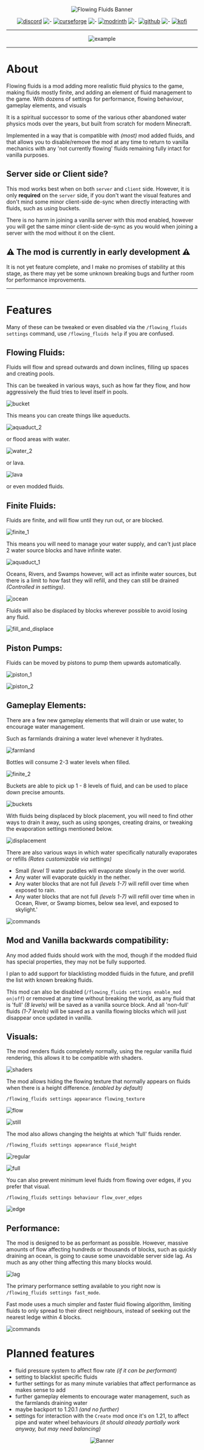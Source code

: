 


<span align="center">

![Flowing Fluids Banner](https://i.imgur.com/hBR2oop.png)

[![discord](https://i.imgur.com/vU8pcbf.png)](https://discord.com/invite/rURmwrzUcz)
![-](https://i.imgur.com/yZzzW4Q.pngg)
[![curseforge](https://i.imgur.com/rpoyjVG.png)](https://www.curseforge.com/minecraft/mc-mods/flowing-fluids)
![-](https://i.imgur.com/VgKekoJ.png)
[![modrinth](https://i.imgur.com/7fioiRx.png)](https://modrinth.com/mod/flowing-fluids)
![-](https://i.imgur.com/tiNmDIH.png)
[![github](https://i.imgur.com/EYNx6oL.png)](https://github.com/Traben-0/flowing_fluids)
![-](https://i.imgur.com/yar5K6v.png)
[![kofi](https://i.imgur.com/xdhWKwC.png)](https://ko-fi.com/traben)



---

![example](https://i.imgur.com/cchiXTD.gif)

</span>

---

# About

Flowing fluids is a mod adding more realistic fluid physics to the game, making fluids mostly finite, and adding an 
element of fluid management to the game. With dozens of settings for performance, flowing behaviour, gameplay elements, and visuals

It is a spiritual successor to some of the various other abandoned water physics mods over the years, but built from scratch for modern
Minecraft. 

Implemented in a way that is compatible with *(most)* mod added fluids, and that allows you to 
disable/remove the mod at any time to return to vanilla mechanics with any 'not currently flowing' fluids remaining fully intact for vanilla purposes.

## Server side or Client side?

This mod works best when on both `server` and `client` side. However, it is only **required** on the `server` side, if 
you don't want the visual features and don't mind some minor client-side de-sync when directly interacting with fluids, such as using buckets.

There is no harm in joining a vanilla server with this mod enabled, however you will get the same minor client-side de-sync
as you would when joining a server with the mod without it on the client.

## ⚠️ The mod is currently in early development ⚠️
It is not yet feature complete, and I make no promises of stability at this stage, as there may yet be 
some unknown breaking bugs and further room for performance improvements.

---

# Features

Many of these can be tweaked or even disabled via the `/flowing_fluids settings` command, use `/flowing_fluids help` if you are confused.

## **Flowing Fluids**:

Fluids will flow and spread outwards and down inclines, filling up spaces and creating pools.

This can be tweaked in various ways, such as how far they flow, and how aggressively the fluid tries to level itself in pools.

![bucket](https://i.imgur.com/2hTCIJH.gif)

This means you can create things like aqueducts.

![aquaduct_2](https://i.imgur.com/grBktwe.gif)

or flood areas with water.

![water_2](https://i.imgur.com/NDWqyRH.gif)

or lava.

![lava](https://i.imgur.com/cchiXTD.gif)

or even modded fluids.


## **Finite Fluids**:

Fluids are finite, and will flow until they run out, or are blocked.

![finite_1](https://i.imgur.com/dTs4G4O.gif)

This means you will need to manage your water supply, and can't just place 2 water source blocks and have infinite water.

![aquaduct_1](https://i.imgur.com/S5R0pPM.gif)

Oceans, Rivers, and Swamps however, will act as infinite water sources, but there is a limit to how fast they will refill,
and they can still be drained *(Controlled in settings)*.

![ocean](https://i.imgur.com/H1GpmCs.gif)

Fluids will also be displaced by blocks wherever possible to avoid losing any fluid.

![fill_and_displace](https://i.imgur.com/kD6eeE7.gif)

## **Piston Pumps**:

Fluids can be moved by pistons to pump them upwards automatically.

![piston_1](https://i.imgur.com/BMVSyJG.gif)

![piston_2](https://i.imgur.com/86PC5cV.gif)

## **Gameplay Elements**:

There are a few new gameplay elements that will drain or use water, to encourage water management.

Such as farmlands draining a water level whenever it hydrates.

![farmland](https://i.imgur.com/NoTbe63.gif)

Bottles will consume 2-3 water levels when filled.

![finite_2](https://i.imgur.com/DYaWKoX.gif)

Buckets are able to pick up 1 - 8 levels of fluid, and can be used to place down precise amounts.

![buckets](https://i.imgur.com/2fVOcKW.png)

With fluids being displaced by block placement, you will need to find other ways to drain it away, such as using sponges, creating drains, 
or tweaking the evaporation settings mentioned below.

![displacement](https://i.imgur.com/aLXbkdG.gif)

There are also various ways in which water specifically naturally evaporates or refills *(Rates customizable via settings)*

- Small *(level 1)* water puddles will evaporate slowly in the over world.
- Any water will evaporate quickly in the nether.
- Any water blocks that are not full *(levels 1-7)* will refill over time when exposed to rain.
- Any water blocks that are not full *(levels 1-7)* will refill over time when in Ocean, River, or Swamp biomes, below sea level, and exposed to skylight.'

![commands](https://i.imgur.com/8INEzZB.png)

## **Mod and Vanilla backwards compatibility**:

Any mod added fluids should work with the mod, though if the modded fluid has special properties, they may not be fully supported.

I plan to add support for blacklisting modded fluids in the future, and prefill the list with known breaking fluids.

This mod can also be disabled (`/flowing_fluids settings enable_mod on|off`) or removed at any time without breaking the world, as any fluid that is 'full' *(8 levels)* will be saved as a vanilla source block. 
And all 'non-full' fluids *(1-7 levels)* will be saved as a vanilla flowing blocks which will just disappear once updated in vanilla.

## **Visuals**:

The mod renders fluids completely normally, using the regular vanilla fluid rendering, this allows it to be compatible with shaders.

![shaders](https://i.imgur.com/BOT5Qvw.png)

The mod allows hiding the flowing texture that normally appears on fluids when there is a height difference. *(enabled by default)*

`/flowing_fluids settings appearance flowing_texture`

![flow](https://i.imgur.com/tzK8HeZ.png)

![still](https://i.imgur.com/tj5ovML.png)

The mod also allows changing the heights at which 'full' fluids render.

`/flowing_fluids settings appearance fluid_height`

![regular](https://i.imgur.com/7vhITCK.png)

![full](https://i.imgur.com/dVohNTb.png)

You can also prevent minimum level fluids from flowing over edges, if you prefer that visual.

`/flowing_fluids settings behaviour flow_over_edges`

![edge](https://i.imgur.com/ItAgKff.png)

## **Performance**:

The mod is designed to be as performant as possible. However, massive amounts of flow affecting hundreds or thousands of blocks,
such as quickly draining an ocean, is going to cause some unavoidable server side lag. As much as any other thing affecting this many blocks would.

![lag](https://i.imgur.com/H1GpmCs.gif)

The primary performance setting available to you right now is `/flowing_fluids settings fast_mode`. 

Fast mode uses a much simpler and faster fluid flowing algorithm, limiting fluids to only spread to their direct neighbours, instead of seeking out the nearest ledge within 4 blocks.

![commands](https://i.imgur.com/PVouZ07.png)


# Planned features

- fluid pressure system to affect flow rate *(if it can be performant)*
- setting to blacklist specific fluids
- further settings for as many minute variables that affect performance as makes sense to add
- further gameplay elements to encourage water management, such as the farmlands draining water
- maybe backport to 1.20.1 *(and no further)*
- settings for interaction with the `Create` mod once it's on 1.21, to affect pipe and water wheel behaviours *(it should already partially work anyway, but may need balancing)*




<span align="center">

![Banner](https://i.imgur.com/j86ZaXm.png)

</span>